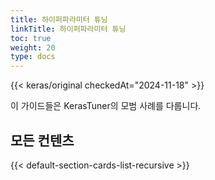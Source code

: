```yaml
---
title: 하이퍼파라미터 튜닝
linkTitle: 하이퍼파라미터 튜닝
toc: true
weight: 20
type: docs
---
```


{{< keras/original checkedAt="2024-11-18" >}}

이 가이드들은 KerasTuner의 모범 사례를 다룹니다.

## 모든 컨텐츠

{{< default-section-cards-list-recursive >}}
